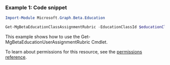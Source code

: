 ### Example 1: Code snippet

```powershell
Import-Module Microsoft.Graph.Beta.Education

Get-MgBetaEducationClassAssignmentRubric -EducationClassId $educationClassId -EducationAssignmentId $educationAssignmentId
```
This example shows how to use the Get-MgBetaEducationUserAssignmentRubric Cmdlet.

To learn about permissions for this resource, see the [permissions reference](/graph/permissions-reference).

